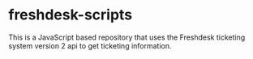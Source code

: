 # freshdesk-scripts
This is a JavaScript based repository that uses the Freshdesk ticketing system version 2 api to get ticketing information.
